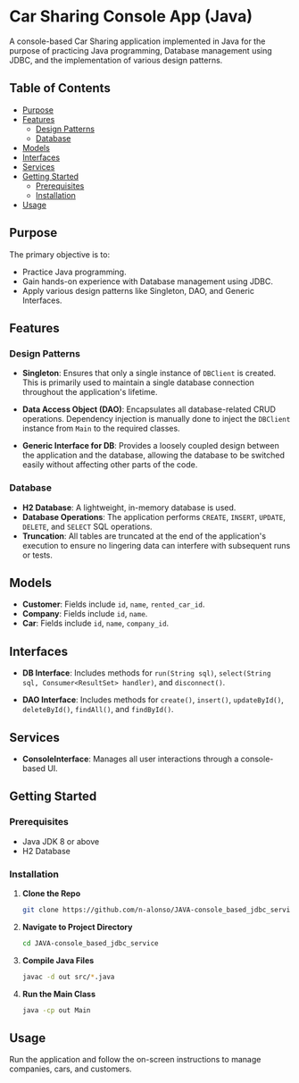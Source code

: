 # Car Sharing Console App (Java)

A console-based Car Sharing application implemented in Java for the purpose of practicing Java programming, Database management using JDBC, and the implementation of various design patterns.

## Table of Contents

- [Purpose](#purpose)
- [Features](#features)
  - [Design Patterns](#design-patterns)
  - [Database](#database)
- [Models](#models)
- [Interfaces](#interfaces)
- [Services](#services)
- [Getting Started](#getting-started)
  - [Prerequisites](#prerequisites)
  - [Installation](#installation)
- [Usage](#usage)

## Purpose

The primary objective is to:

- Practice Java programming.
- Gain hands-on experience with Database management using JDBC.
- Apply various design patterns like Singleton, DAO, and Generic Interfaces.

## Features

### Design Patterns

- **Singleton**: Ensures that only a single instance of `DBClient` is created. This is primarily used to maintain a single database connection throughout the application's lifetime.
  
- **Data Access Object (DAO)**: Encapsulates all database-related CRUD operations. Dependency injection is manually done to inject the `DBClient` instance from `Main` to the required classes.

- **Generic Interface for DB**: Provides a loosely coupled design between the application and the database, allowing the database to be switched easily without affecting other parts of the code.

### Database

- **H2 Database**: A lightweight, in-memory database is used.
- **Database Operations**: The application performs `CREATE`, `INSERT`, `UPDATE`, `DELETE`, and `SELECT` SQL operations.
- **Truncation**: All tables are truncated at the end of the application's execution to ensure no lingering data can interfere with subsequent runs or tests.

## Models

- **Customer**: Fields include `id`, `name`, `rented_car_id`.
- **Company**: Fields include `id`, `name`.
- **Car**: Fields include `id`, `name`, `company_id`.

## Interfaces

- **DB Interface**: Includes methods for `run(String sql)`, `select(String sql, Consumer<ResultSet> handler)`, and `disconnect()`.
  
- **DAO Interface**: Includes methods for `create()`, `insert()`, `updateById()`, `deleteById()`, `findAll()`, and `findById()`.

## Services

- **ConsoleInterface**: Manages all user interactions through a console-based UI.

## Getting Started

### Prerequisites

- Java JDK 8 or above
- H2 Database

### Installation

1. **Clone the Repo**
    ```bash
    git clone https://github.com/n-alonso/JAVA-console_based_jdbc_service.git
    ```
    
2. **Navigate to Project Directory**
    ```bash
    cd JAVA-console_based_jdbc_service
    ```
    
3. **Compile Java Files**
    ```bash
    javac -d out src/*.java
    ```

4. **Run the Main Class**
    ```bash
    java -cp out Main
    ```

## Usage

Run the application and follow the on-screen instructions to manage companies, cars, and customers.
